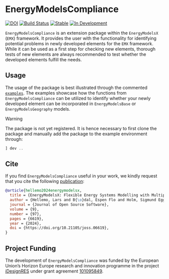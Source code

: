 # EnergyModelsCompliance

[![DOI](https://joss.theoj.org/papers/10.21105/joss.06619/status.svg)](https://doi.org/10.21105/joss.06619)
[![Build Status](https://github.com/EnergyModelsX/EnergyModelsCompliance.jl/workflows/CI/badge.svg)](https://github.com/EnergyModelsX/EnergyModelsCompliance.jl/actions?query=workflow%3ACI)
[![Stable](https://img.shields.io/badge/docs-stable-blue.svg)](https://energymodelsx.github.io/EnergyModelsCompliance.jl/stable/)
[![In Development](https://img.shields.io/badge/docs-dev-blue.svg)](https://energymodelsx.github.io/EnergyModelsCompliance.jl/dev/)

`EnergyModelsCompliance` is an extension package within the `EnergyModelsX` (`EMX`) framework.
It provides the user with the functionality for identifying potential problems in newly developed elements for the `EMX` framework.
While it can be used as a first step for checking new elements, thorough tests of new elements are always recommended to test whether the developed elements fulfill the needs.

## Usage

The usage of the package is best illustrated through the commented [`examples`](examples).
The examples showcase how the functions from `EnergyModelsCompliance` can be utilized to identify whether your newly developed element can be incorporated in `EnergyModelsBase` or `EnergyModelsGeography` models.

> [!WARNING]
> The package is not yet registered.
> It is hence necessary to first clone the package and manually add the package to the example environment through:
>
> ```julia
> ] dev ..
> ```

## Cite

If you find `EnergyModelsCompliance` useful in your work, we kindly request that you cite the following [publication](https://doi.org/10.21105/joss.06619):

```bibtex
@article{hellemo2024energymodelsx,
  title = {EnergyModelsX: Flexible Energy Systems Modelling with Multiple Dispatch},
  author = {Hellemo, Lars and B{\o}dal, Espen Flo and Holm, Sigmund Eggen and Pinel, Dimitri and Straus, Julian},
  journal = {Journal of Open Source Software},
  volume = {9},
  number = {97},
  pages = {6619},
  year = {2024},
  doi = {https://doi.org/10.21105/joss.06619},
}
```

## Project Funding

The development of `EnergyModelsCompliance` was funded by the European Union’s Horizon Europe research and innovation programme in the project [iDesignRES](https://idesignres.eu/) under grant agreement [101095849](https://doi.org/10.3030/101095849).
